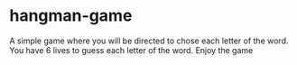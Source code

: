 # hangman-game
A simple game where you will be directed to chose each letter of the word. You have 6 lives to guess each letter of the word. Enjoy the game
